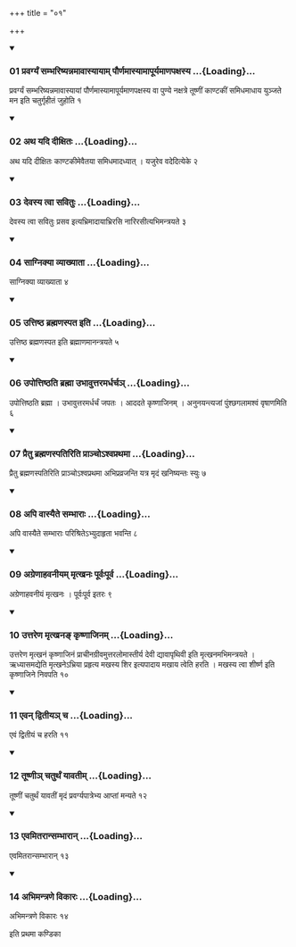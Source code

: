 +++
title = "०१"

+++

<div class="js_include" includetitle="true" newlevelforh1="3" unfilled="" url="/vedAH_yajuH/taittirIyam/sUtram/ApastambaH/shrautam/vishvAsa-prastutiH/15/01/01_pravargyaM_sambhariShyannamAvAsyAyAm_paurNamAsyAmApUryamANapaxasya.md">
<details open><summary><h3>01 प्रवर्ग्यं सम्भरिष्यन्नमावास्यायाम् पौर्णमास्यामापूर्यमाणपक्षस्य ...{Loading}...</h3></summary>

प्रवर्ग्यं सम्भरिष्यन्नमावास्यायां पौर्णमास्यामापूर्यमाणपक्षस्य वा पुण्ये नक्षत्रे तूष्णीं काण्टकीं समिधमाधाय युञ्जते मन इति चतुर्गृहीतं जुहोति १
</details>
</div>

<div class="js_include collapsed" newlevelforh1="4" title="सर्वाष् टीकाः" url="/vedAH_yajuH/taittirIyam/sUtram/ApastambaH/shrautam/sarvASh_TIkAH/15/01/01_pravargyaM_sambhariShyannamAvAsyAyAm_paurNamAsyAmApUryamANapaxasya.md"> </div>



<div class="js_include collapsed" newlevelforh1="4" title="मूलम्" url="/vedAH_yajuH/taittirIyam/sUtram/ApastambaH/shrautam/mUlam/15/01/01_pravargyaM_sambhariShyannamAvAsyAyAm_paurNamAsyAmApUryamANapaxasya.md"> </div>


<div class="js_include" includetitle="true" newlevelforh1="3" unfilled="" url="/vedAH_yajuH/taittirIyam/sUtram/ApastambaH/shrautam/vishvAsa-prastutiH/15/01/02_atha_yadi_dIxitaH.md">
<details open><summary><h3>02 अथ यदि दीक्षितः ...{Loading}...</h3></summary>

अथ यदि दीक्षितः काण्टकीमेवैतया समिधमादध्यात् । यजुरेव वदेदित्येके २
</details>
</div>

<div class="js_include collapsed" newlevelforh1="4" title="सर्वाष् टीकाः" url="/vedAH_yajuH/taittirIyam/sUtram/ApastambaH/shrautam/sarvASh_TIkAH/15/01/02_atha_yadi_dIxitaH.md"> </div>



<div class="js_include collapsed" newlevelforh1="4" title="मूलम्" url="/vedAH_yajuH/taittirIyam/sUtram/ApastambaH/shrautam/mUlam/15/01/02_atha_yadi_dIxitaH.md"> </div>


<div class="js_include" includetitle="true" newlevelforh1="3" unfilled="" url="/vedAH_yajuH/taittirIyam/sUtram/ApastambaH/shrautam/vishvAsa-prastutiH/15/01/03_devasya_tvA_savituH.md">
<details open><summary><h3>03 देवस्य त्वा सवितुः ...{Loading}...</h3></summary>

देवस्य त्वा सवितुः प्रसव इत्यभ्रिमादायाभ्रिरसि नारिरसीत्यभिमन्त्रयते ३
</details>
</div>

<div class="js_include collapsed" newlevelforh1="4" title="सर्वाष् टीकाः" url="/vedAH_yajuH/taittirIyam/sUtram/ApastambaH/shrautam/sarvASh_TIkAH/15/01/03_devasya_tvA_savituH.md"> </div>



<div class="js_include collapsed" newlevelforh1="4" title="मूलम्" url="/vedAH_yajuH/taittirIyam/sUtram/ApastambaH/shrautam/mUlam/15/01/03_devasya_tvA_savituH.md"> </div>


<div class="js_include" includetitle="true" newlevelforh1="3" unfilled="" url="/vedAH_yajuH/taittirIyam/sUtram/ApastambaH/shrautam/vishvAsa-prastutiH/15/01/04_sAgnikyA_vyAkhyAtA.md">
<details open><summary><h3>04 साग्निक्या व्याख्याता ...{Loading}...</h3></summary>

साग्निक्या व्याख्याता ४
</details>
</div>

<div class="js_include collapsed" newlevelforh1="4" title="सर्वाष् टीकाः" url="/vedAH_yajuH/taittirIyam/sUtram/ApastambaH/shrautam/sarvASh_TIkAH/15/01/04_sAgnikyA_vyAkhyAtA.md"> </div>



<div class="js_include collapsed" newlevelforh1="4" title="मूलम्" url="/vedAH_yajuH/taittirIyam/sUtram/ApastambaH/shrautam/mUlam/15/01/04_sAgnikyA_vyAkhyAtA.md"> </div>


<div class="js_include" includetitle="true" newlevelforh1="3" unfilled="" url="/vedAH_yajuH/taittirIyam/sUtram/ApastambaH/shrautam/vishvAsa-prastutiH/15/01/05_uttiShTha_brahmaNaspata_iti.md">
<details open><summary><h3>05 उत्तिष्ठ ब्रह्मणस्पत इति ...{Loading}...</h3></summary>

उत्तिष्ठ ब्रह्मणस्पत इति ब्रह्माणमानन्त्रयते ५
</details>
</div>

<div class="js_include collapsed" newlevelforh1="4" title="सर्वाष् टीकाः" url="/vedAH_yajuH/taittirIyam/sUtram/ApastambaH/shrautam/sarvASh_TIkAH/15/01/05_uttiShTha_brahmaNaspata_iti.md"> </div>



<div class="js_include collapsed" newlevelforh1="4" title="मूलम्" url="/vedAH_yajuH/taittirIyam/sUtram/ApastambaH/shrautam/mUlam/15/01/05_uttiShTha_brahmaNaspata_iti.md"> </div>


<div class="js_include" includetitle="true" newlevelforh1="3" unfilled="" url="/vedAH_yajuH/taittirIyam/sUtram/ApastambaH/shrautam/vishvAsa-prastutiH/15/01/06_upottiShThati_brahmA_ubhAvuttaramardharcha~n.md">
<details open><summary><h3>06 उपोत्तिष्ठति ब्रह्मा उभावुत्तरमर्धर्चञ् ...{Loading}...</h3></summary>

उपोत्तिष्ठति ब्रह्मा । उभावुत्तरमर्धर्चं जपतः । आददते कृष्णाजिनम् । अनुनयन्त्यजां पुंश्छगलामश्वं वृषाणमिति ६
</details>
</div>

<div class="js_include collapsed" newlevelforh1="4" title="सर्वाष् टीकाः" url="/vedAH_yajuH/taittirIyam/sUtram/ApastambaH/shrautam/sarvASh_TIkAH/15/01/06_upottiShThati_brahmA_ubhAvuttaramardharcha~n.md"> </div>



<div class="js_include collapsed" newlevelforh1="4" title="मूलम्" url="/vedAH_yajuH/taittirIyam/sUtram/ApastambaH/shrautam/mUlam/15/01/06_upottiShThati_brahmA_ubhAvuttaramardharcha~n.md"> </div>


<div class="js_include" includetitle="true" newlevelforh1="3" unfilled="" url="/vedAH_yajuH/taittirIyam/sUtram/ApastambaH/shrautam/vishvAsa-prastutiH/15/01/07_praitu_brahmaNaspatiriti_prAncho-shvaprathamA.md">
<details open><summary><h3>07 प्रैतु ब्रह्मणस्पतिरिति प्राञ्चोऽश्वप्रथमा ...{Loading}...</h3></summary>

प्रैतु ब्रह्मणस्पतिरिति प्राञ्चोऽश्वप्रथमा अभिप्रव्रजन्ति यत्र मृदं खनिष्यन्तः स्युः ७
</details>
</div>

<div class="js_include collapsed" newlevelforh1="4" title="सर्वाष् टीकाः" url="/vedAH_yajuH/taittirIyam/sUtram/ApastambaH/shrautam/sarvASh_TIkAH/15/01/07_praitu_brahmaNaspatiriti_prAncho-shvaprathamA.md"> </div>



<div class="js_include collapsed" newlevelforh1="4" title="मूलम्" url="/vedAH_yajuH/taittirIyam/sUtram/ApastambaH/shrautam/mUlam/15/01/07_praitu_brahmaNaspatiriti_prAncho-shvaprathamA.md"> </div>


<div class="js_include" includetitle="true" newlevelforh1="3" unfilled="" url="/vedAH_yajuH/taittirIyam/sUtram/ApastambaH/shrautam/vishvAsa-prastutiH/15/01/08_api_vAsyaite_sambhArAH.md">
<details open><summary><h3>08 अपि वास्यैते सम्भाराः ...{Loading}...</h3></summary>

अपि वास्यैते सम्भाराः परिश्रितेऽभ्युदाहृता भवन्ति ८
</details>
</div>

<div class="js_include collapsed" newlevelforh1="4" title="सर्वाष् टीकाः" url="/vedAH_yajuH/taittirIyam/sUtram/ApastambaH/shrautam/sarvASh_TIkAH/15/01/08_api_vAsyaite_sambhArAH.md"> </div>



<div class="js_include collapsed" newlevelforh1="4" title="मूलम्" url="/vedAH_yajuH/taittirIyam/sUtram/ApastambaH/shrautam/mUlam/15/01/08_api_vAsyaite_sambhArAH.md"> </div>


<div class="js_include" includetitle="true" newlevelforh1="3" unfilled="" url="/vedAH_yajuH/taittirIyam/sUtram/ApastambaH/shrautam/vishvAsa-prastutiH/15/01/09_agreNAhavanIyam_mRtkhanaH_pUrvaHpUrva.md">
<details open><summary><h3>09 अग्रेणाहवनीयम् मृत्खनः पूर्वःपूर्व ...{Loading}...</h3></summary>

अग्रेणाहवनीयं मृत्खनः । पूर्वःपूर्व इतरः ९
</details>
</div>

<div class="js_include collapsed" newlevelforh1="4" title="सर्वाष् टीकाः" url="/vedAH_yajuH/taittirIyam/sUtram/ApastambaH/shrautam/sarvASh_TIkAH/15/01/09_agreNAhavanIyam_mRtkhanaH_pUrvaHpUrva.md"> </div>



<div class="js_include collapsed" newlevelforh1="4" title="मूलम्" url="/vedAH_yajuH/taittirIyam/sUtram/ApastambaH/shrautam/mUlam/15/01/09_agreNAhavanIyam_mRtkhanaH_pUrvaHpUrva.md"> </div>


<div class="js_include" includetitle="true" newlevelforh1="3" unfilled="" url="/vedAH_yajuH/taittirIyam/sUtram/ApastambaH/shrautam/vishvAsa-prastutiH/15/01/10_uttareNa_mRtkhana~N_kRShNAjinam.md">
<details open><summary><h3>10 उत्तरेण मृत्खनङ् कृष्णाजिनम् ...{Loading}...</h3></summary>

उत्तरेण मृत्खनं कृष्णाजिनं प्राचीनग्रीवमुत्तरलोमास्तीर्य देवी द्यावापृथिवी इति मृत्खनमभिमन्त्रयते । ऋध्यासमद्येति मृत्खनेऽभ्रिया प्रहृत्य मखस्य शिर इत्यपादाय मखाय त्वेति हरति । मखस्य त्वा शीर्ष्ण इति कृष्णाजिने निवपति १०
</details>
</div>

<div class="js_include collapsed" newlevelforh1="4" title="सर्वाष् टीकाः" url="/vedAH_yajuH/taittirIyam/sUtram/ApastambaH/shrautam/sarvASh_TIkAH/15/01/10_uttareNa_mRtkhana~N_kRShNAjinam.md"> </div>



<div class="js_include collapsed" newlevelforh1="4" title="मूलम्" url="/vedAH_yajuH/taittirIyam/sUtram/ApastambaH/shrautam/mUlam/15/01/10_uttareNa_mRtkhana~N_kRShNAjinam.md"> </div>


<div class="js_include" includetitle="true" newlevelforh1="3" unfilled="" url="/vedAH_yajuH/taittirIyam/sUtram/ApastambaH/shrautam/vishvAsa-prastutiH/15/01/11_evan_dvitIya~n_cha.md">
<details open><summary><h3>11 एवन् द्वितीयञ् च ...{Loading}...</h3></summary>

एवं द्वितीयं च हरति ११
</details>
</div>

<div class="js_include collapsed" newlevelforh1="4" title="सर्वाष् टीकाः" url="/vedAH_yajuH/taittirIyam/sUtram/ApastambaH/shrautam/sarvASh_TIkAH/15/01/11_evan_dvitIya~n_cha.md"> </div>



<div class="js_include collapsed" newlevelforh1="4" title="मूलम्" url="/vedAH_yajuH/taittirIyam/sUtram/ApastambaH/shrautam/mUlam/15/01/11_evan_dvitIya~n_cha.md"> </div>


<div class="js_include" includetitle="true" newlevelforh1="3" unfilled="" url="/vedAH_yajuH/taittirIyam/sUtram/ApastambaH/shrautam/vishvAsa-prastutiH/15/01/12_tUShNI~n_chaturthaM_yAvatIm.md">
<details open><summary><h3>12 तूष्णीञ् चतुर्थं यावतीम् ...{Loading}...</h3></summary>

तूष्णीं चतुर्थं यावतीं मृदं प्रवर्ग्यपात्रेभ्य आप्तां मन्यते १२
</details>
</div>

<div class="js_include collapsed" newlevelforh1="4" title="सर्वाष् टीकाः" url="/vedAH_yajuH/taittirIyam/sUtram/ApastambaH/shrautam/sarvASh_TIkAH/15/01/12_tUShNI~n_chaturthaM_yAvatIm.md"> </div>



<div class="js_include collapsed" newlevelforh1="4" title="मूलम्" url="/vedAH_yajuH/taittirIyam/sUtram/ApastambaH/shrautam/mUlam/15/01/12_tUShNI~n_chaturthaM_yAvatIm.md"> </div>


<div class="js_include" includetitle="true" newlevelforh1="3" unfilled="" url="/vedAH_yajuH/taittirIyam/sUtram/ApastambaH/shrautam/vishvAsa-prastutiH/15/01/13_evamitarAnsambhArAn.md">
<details open><summary><h3>13 एवमितरान्सम्भारान् ...{Loading}...</h3></summary>

एवमितरान्सम्भारान् १३
</details>
</div>

<div class="js_include collapsed" newlevelforh1="4" title="सर्वाष् टीकाः" url="/vedAH_yajuH/taittirIyam/sUtram/ApastambaH/shrautam/sarvASh_TIkAH/15/01/13_evamitarAnsambhArAn.md"> </div>



<div class="js_include collapsed" newlevelforh1="4" title="मूलम्" url="/vedAH_yajuH/taittirIyam/sUtram/ApastambaH/shrautam/mUlam/15/01/13_evamitarAnsambhArAn.md"> </div>


<div class="js_include" includetitle="true" newlevelforh1="3" unfilled="" url="/vedAH_yajuH/taittirIyam/sUtram/ApastambaH/shrautam/vishvAsa-prastutiH/15/01/14_abhimantraNe_vikAraH.md">
<details open><summary><h3>14 अभिमन्त्रणे विकारः ...{Loading}...</h3></summary>

अभिमन्त्रणे विकारः १४
</details>
</div>

<div class="js_include collapsed" newlevelforh1="4" title="सर्वाष् टीकाः" url="/vedAH_yajuH/taittirIyam/sUtram/ApastambaH/shrautam/sarvASh_TIkAH/15/01/14_abhimantraNe_vikAraH.md"> </div>



<div class="js_include collapsed" newlevelforh1="4" title="मूलम्" url="/vedAH_yajuH/taittirIyam/sUtram/ApastambaH/shrautam/mUlam/15/01/14_abhimantraNe_vikAraH.md"> </div>





  
इति प्रथमा कण्डिका 
